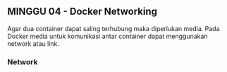 ## MINGGU 04 - Docker Networking

Agar dua container dapat saling terhubung maka diperlukan media. Pada Docker media untuk komunikasi antar container dapat menggunakan network atau link.

### Network